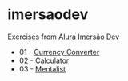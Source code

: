 # imersaodev

Exercises from [Alura Imersão Dev](https://imersao.dev/)

- 01 - [Currency Converter](https://rafafarah.github.io/imersaodev/ex-01-currency-converter/)
- 02 - [Calculator](https://rafafarah.github.io/imersaodev/ex-02-calculator/)
- 03 - [Mentalist](https://rafafarah.github.io/imersaodev/ex-03-mentalist/)
